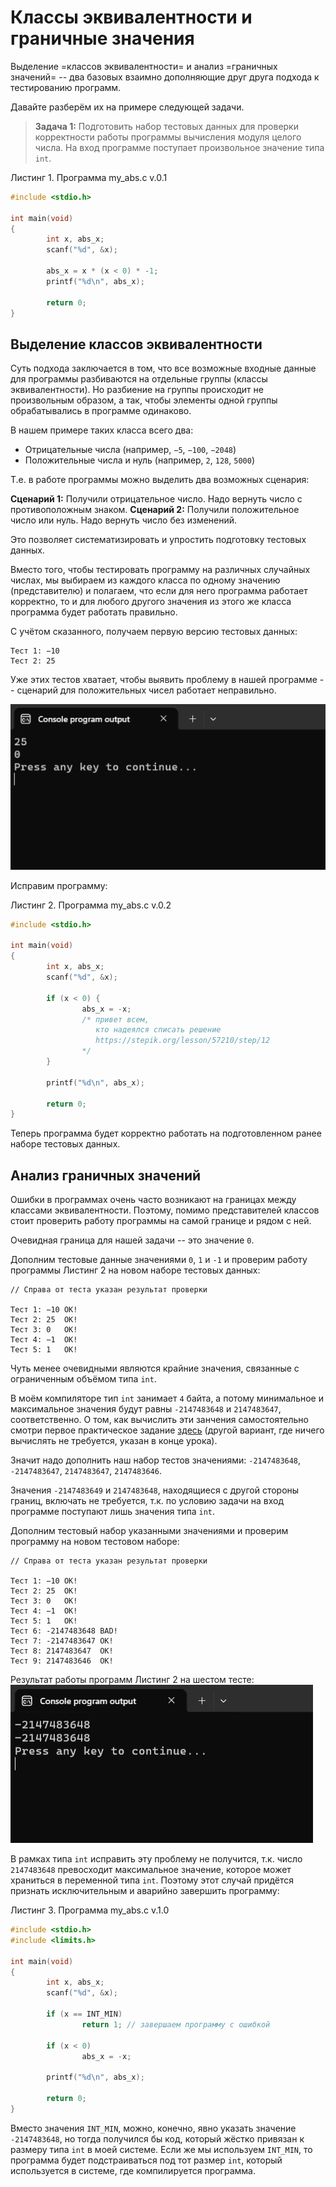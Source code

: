 # Классы эквивалентности и граничные значения

Выделение =классов эквивалентности= и анализ =граничных значений= -- два базовых взаимно дополняющие друг друга подхода к тестированию программ. 

Давайте разберём их на примере следующей задачи.

> **Задача 1:**
Подготовить набор тестовых данных для проверки корректности работы программы вычисления модуля целого числа. На вход программе поступает произвольное значение типа `int`.

Листинг 1. Программа my_abs.c v.0.1
```c
#include <stdio.h>

int main(void)
{
        int x, abs_x;
        scanf("%d", &x);

        abs_x = x * (x < 0) * -1; 
        printf("%d\n", abs_x);

        return 0;
}
```


## Выделение классов эквивалентности

Суть подхода заключается в том, что все возможные входные данные для программы разбиваются на отдельные группы (классы эквивалентности). Но разбиение на группы происходит не произвольным образом, а так, чтобы элементы одной группы обрабатывались в программе одинаково.

В нашем примере таких класса всего два:

- Отрицательные числа (например, `−5`, `−100`, `−2048`)
- Положительные числа и нуль (например, `2`, `128`, `5000`)

Т.е. в работе программы можно выделить два возможных сценария:

**Сценарий 1:** Получили отрицательное число. Надо вернуть число с противоположным знаком.
**Сценарий 2:** Получили положительное число или нуль. Надо вернуть число без изменений.


Это позволяет систематизировать и упростить подготовку тестовых данных. 

Вместо того, чтобы тестировать программу на различных случайных числах, мы выбираем из каждого класса по одному значению (представителю) и полагаем, что если для него программа работает корректно, то и для любого другого значения из этого же класса программа будет работать правильно.

С учётом сказанного, получаем первую версию тестовых данных:

```
Тест 1: −10
Тест 2: 25 
```

Уже этих тестов хватает, чтобы выявить проблему в нашей программе -- сценарий для положительных чисел работает неправильно.

![](./my_abs_test_1.png)

Исправим программу:

Листинг 2. Программа my_abs.c v.0.2
```c
#include <stdio.h>

int main(void)
{
        int x, abs_x;
        scanf("%d", &x);

        if (x < 0) {
                abs_x = -x;
                /* привет всем, 
                   кто надеялся списать решение 
                   https://stepik.org/lesson/57210/step/12
                */
        }
        
        printf("%d\n", abs_x);

        return 0;
}
```

Теперь программа будет корректно работать на подготовленном ранее наборе тестовых данных.


## Анализ граничных значений

Ошибки в программах очень часто возникают на границах между классами эквивалентности. Поэтому, помимо представителей классов стоит проверить работу программы на самой границе и рядом с ней.

Очевидная граница для нашей задачи -- это значение `0`. 

Дополним тестовые данные значениями `0`, `1` и `-1` и проверим работу программы Листинг 2 на новом наборе тестовых данных:

```
// Справа от теста указан результат проверки

Тест 1: −10 OK!  
Тест 2: 25  OK!
Тест 3: 0   OK!
Тест 4: −1  OK!
Тест 5: 1   OK!
```

Чуть менее очевидными являются крайние значения, связанные с ограниченным объёмом типа `int`. 

В моём компиляторе тип `int` занимает `4` байта, а потому минимальное и максимальное значения будут равны `-2147483648` и `2147483647`, соответственно. О том, как вычислить эти занчения самостоятельно смотри первое практическое задание [здесь](https://youngcoder.ru/lessons/4/math_function) (другой вариант, где ничего вычислять не требуется, указан в конце урока).

Значит надо дополнить наш набор тестов значениями:
`-2147483648`, `-2147483647`, `2147483647`, `2147483646`.

Значения `-2147483649` и `2147483648`, находящиеся с другой стороны границ, включать не требуется, т.к. по условию задачи на вход программе поступают лишь значения типа `int`.


Дополним тестовый набор указанными значениями и проверим программу на новом тестовом наборе:

```
// Справа от теста указан результат проверки

Тест 1: −10 OK!  
Тест 2: 25  OK!
Тест 3: 0   OK!
Тест 4: −1  OK!
Тест 5: 1   OK!
Тест 6: -2147483648 BAD!
Тест 7: -2147483647 OK!
Тест 8: 2147483647  OK!
Тест 9: 2147483646  OK!
```

Результат работы программ Листинг 2 на шестом тесте:
![](./my_abs_test_2.png)

В рамках типа `int` исправить эту проблему не получится, т.к. число `2147483648` превосходит максимальное значение, которое может храниться в переменной типа `int`. Поэтому этот случай придётся признать исключительным и аварийно завершить программу:

Листинг 3. Программа my_abs.c v.1.0 
```c
#include <stdio.h>
#include <limits.h> 

int main(void)
{
        int x, abs_x;
        scanf("%d", &x);

        if (x == INT_MIN)
                return 1; // завершаем программу с ошибкой

        if (x < 0) 
                abs_x = -x;
        
        printf("%d\n", abs_x);

        return 0;
}
```

Вместо значения `INT_MIN`, можно, конечно, явно указать значение `-2147483648`, но тогда получился бы код, который жёстко привязан к размеру типа `int` в моей системе. Если же мы используем `INT_MIN`, то программа будет подстраиваться под тот размер `int`, который используется в системе, где компилируется программа.

